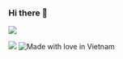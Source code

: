 ### Hi there 👋

<!--
**Ivanluca/Ivanluca** is a ✨ _special_ ✨ repository because its `README.md` (this file) appears on your GitHub profile.

Here are some ideas to get you started:

- 🔭 I’m currently working on ...
- 🌱 I’m currently learning ...
- 👯 I’m looking to collaborate on ...
- 🤔 I’m looking for help with ...
- 💬 Ask me about ...
- 📫 How to reach me: ...
- 😄 Pronouns: ...
- ⚡ Fun fact: ...
-->

![](https://avatars3.githubusercontent.com/u/55986641?s=460&u=2b38c969e4e0c6f56a6052112c14383408f9e2a3&v=4)

![](https://visitor-badge.glitch.me/badge?page_id=Ivanluca.Ivanluca)
![Made with love in Vietnam](https://madewithlove.now.sh/vn?heart=true)
